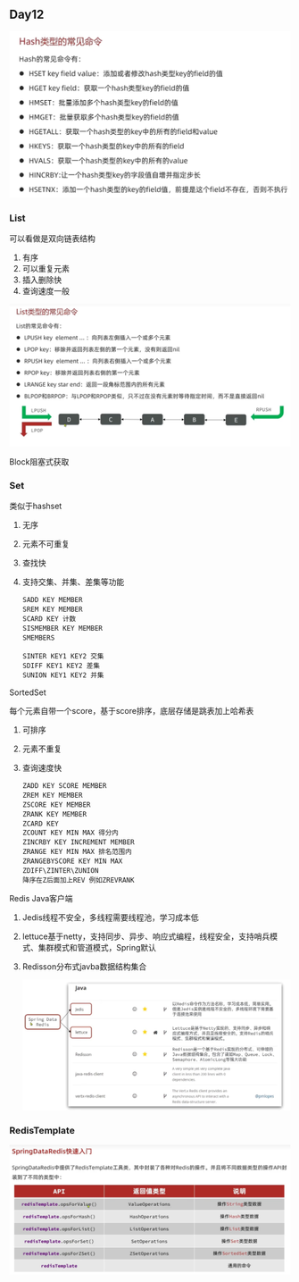 ## Day12

![RedisHash命令](img/RedisHash命令.png)

### List

可以看做是双向链表结构

1. 有序
2. 可以重复元素
3. 插入删除快
4. 查询速度一般

![RedisList](img/RedisList.png)

Block阻塞式获取

### Set

类似于hashset

1. 无序

2. 元素不可重复

3. 查找快

4. 支持交集、并集、差集等功能

   ```java
   SADD KEY MEMBER
   SREM KEY MEMBER
   SCARD KEY 计数
   SISMEMBER KEY MEMBER
   SMEMBERS
   
   SINTER KEY1 KEY2 交集
   SDIFF KEY1 KEY2 差集
   SUNION KEY1 KEY2 并集
   ```

 SortedSet

每个元素自带一个score，基于score排序，底层存储是跳表加上哈希表

1. 可排序

2. 元素不重复

3. 查询速度快

   ```java
   ZADD KEY SCORE MEMBER
   ZREM KEY MEMBER
   ZSCORE KEY MEMBER
   ZRANK KEY MEMBER
   ZCARD KEY
   ZCOUNT KEY MIN MAX 得分内
   ZINCRBY KEY INCREMENT MEMBER
   ZRANGE KEY MIN MAX 排名范围内
   ZRANGEBYSCORE KEY MIN MAX
   ZDIFF\ZINTER\ZUNION
   降序在Z后面加上REV 例如ZREVRANK
   ```



Redis Java客户端

1. Jedis线程不安全，多线程需要线程池，学习成本低

2. lettuce基于netty，支持同步、异步、响应式编程，线程安全，支持哨兵模式、集群模式和管道模式，Spring默认

3. Redisson分布式javba数据结构集合

   ![RedisJava客户端](img/RedisJava客户端.png)

### RedisTemplate

![RedisTemplate](img/RedisTemplate.png)